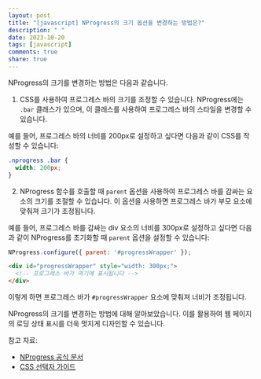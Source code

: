 ```yaml
---
layout: post
title: "[javascript] NProgress의 크기 옵션을 변경하는 방법은?"
description: " "
date: 2023-10-20
tags: [javascript]
comments: true
share: true
---
```


NProgress의 크기를 변경하는 방법은 다음과 같습니다.

1. CSS를 사용하여 프로그레스 바의 크기를 조정할 수 있습니다. NProgress에는 `.bar` 클래스가 있으며, 이 클래스를 사용하여 프로그레스 바의 스타일을 변경할 수 있습니다.

예를 들어, 프로그레스 바의 너비를 200px로 설정하고 싶다면 다음과 같이 CSS를 작성할 수 있습니다:

```css
.nprogress .bar {
  width: 200px;
}
```

2. NProgress 함수를 호출할 때 `parent` 옵션을 사용하여 프로그레스 바를 감싸는 요소의 크기를 조절할 수 있습니다. 이 옵션을 사용하면 프로그레스 바가 부모 요소에 맞춰져 크기가 조정됩니다.

예를 들어, 프로그레스 바를 감싸는 div 요소의 너비를 300px로 설정하고 싶다면 다음과 같이 NProgress를 초기화할 때 `parent` 옵션을 설정할 수 있습니다:

```javascript
NProgress.configure({ parent: '#progressWrapper' });
```

```html
<div id="progressWrapper" style="width: 300px;">
  <!-- 프로그레스 바가 여기에 표시됩니다 -->
</div>
```

이렇게 하면 프로그레스 바가 `#progressWrapper` 요소에 맞춰져 너비가 조정됩니다.

NProgress의 크기를 변경하는 방법에 대해 알아보았습니다. 이를 활용하여 웹 페이지의 로딩 상태 표시를 더욱 멋지게 디자인할 수 있습니다.

참고 자료:
- [NProgress 공식 문서](https://ricostacruz.com/nprogress/)
- [CSS 선택자 가이드](https://www.w3schools.com/cssref/css_selectors.php)